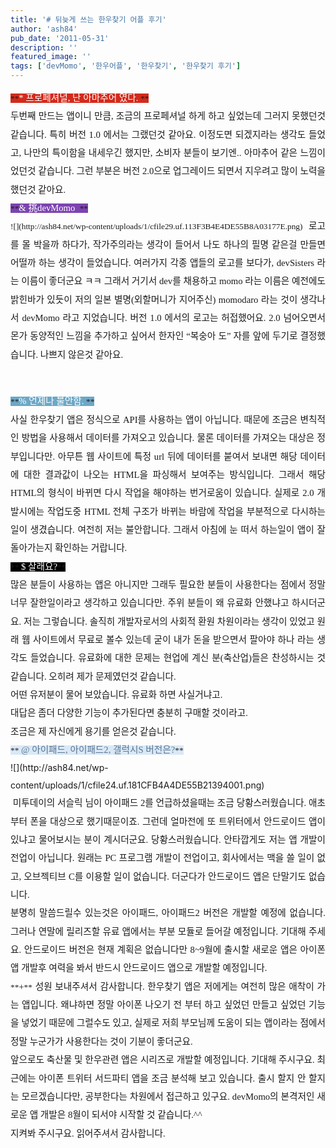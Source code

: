 ```yaml
---
title: '# 뒤늦게 쓰는 한우찾기 어플 후기'
author: 'ash84'
pub_date: '2011-05-31'
description: ''
featured_image: ''
tags: ['devMomo', '한우어플', '한우찾기', '한우찾기 후기']
---
```



<div style="background-color: transparent; text-align: justify; line-height: 2; ">  
<span style="font-size: 11pt; ">  
</span></div><span style="font-size: 11pt; ">  
</span>

<div style="text-align: justify; line-height: 2; "><span style="font-size: 11pt; ">  
</span><span style="font-size: 10pt; "><span style="font-family: Dotum; background-color: rgb(212, 42, 27);">**<font color="#ffffff"><span style="font-size: 11pt; ">* 프로페셔널, 난 아마추어 였다. </span></font>**</span></span></div><span style="font-size: 11pt; ">  
</span>

<div style="background-color: transparent; text-align: justify; line-height: 2; "><span style="font-size: 11pt; ">  
</span><span style="font-size: 10pt; "><span style="font-family: Dotum; font-size: 11pt; ">두번째 만드는 앱이니 만큼, 조금의 프로페셔널 하게 하고 싶었는데 그러지 못했던것 같습니다. 특히 버전 1.0 에서는 그랬던것 같아요. 이정도면 되겠지라는 생각도 들었고, 나만의 특이함을 내세우긴 했지만, 소비자 분들이 보기엔.. 아마추어 같은 느낌이었던것 같습니다. 그런 부분은 버전 2.0으로 업그레이드 되면서 지우려고 많이 노력을 했던것 같아요. </span></span></div><span style="font-size: 11pt; ">  
</span>

<div style="background-color: transparent; text-align: justify; line-height: 2; "><span style="font-size: 11pt; ">  
</span>  
<span style="font-size: 11pt; ">  
</span></div><span style="font-size: 11pt; ">  
</span>

<div style="text-align: justify; line-height: 2; "><span style="font-size: 11pt; ">  
</span><span style="font-size: 10pt; "><span style="font-family: Dotum; background-color: rgb(124, 67, 177);">**<font color="#ffffff"><span style="font-size: 11pt; ">& 挑devMomo  </span></font>**</span></span></div><span style="font-size: 11pt; ">  
</span>

<div style="background-color: transparent; text-align: justify; line-height: 2; "><span style="font-size: 11pt; ">  
</span><span style="font-size: 10pt; "><span style="font-family: Dotum; ">  
<span style="font-size: 11pt; ">  
</span>![](http://ash84.net/wp-content/uploads/1/cfile29.uf.113F3B4E4DE55B8A03177E.png)

<span style="font-size: 11pt; ">  
</span>  
<span style="font-size: 11pt; ">로고를 몰 박을까 하다가, 작가주의라는 생각이 들어서 나도 하나의 필명 같은걸 만들면 어떨까 하는 생각이 들었습니다. 여러가지 각종 앱들의 로고를 보다가, devSisters 라는 이름이 좋더군요 ㅋㅋ 그래서 거기서 dev를 채용하고 momo 라는 이름은 예전에도 밝힌바가 있듯이 저의 일본 별명(외할머니가 지어주신) momodaro 라는 것이 생각나서 devMomo 라고 지었습니다. 버전 1.0 에서의 로고는 허접했어요. 2.0 넘어오면서 몬가 동양적인 느낌을 추가하고 싶어서 한자인 “복숭아 도” 자를 앞에 두기로 결정했습니다. 나쁘지 않은것 같아요. </span>

</span></span></div><span style="font-size: 11pt; ">  
</span>

<div style="background-color: transparent; text-align: justify; line-height: 2; "><span style="font-size: 11pt; ">  
</span>  
<span style="font-size: 11pt; ">  
</span></div><span style="font-size: 11pt; ">  
</span>

<div style="background-color: transparent; text-align: justify; line-height: 2; "><span style="font-size: 11pt; ">  
</span>  
<span style="font-size: 11pt; ">  
</span></div><span style="font-size: 11pt; ">  
</span>

<div style="text-align: justify; line-height: 2; "><span style="font-size: 11pt; ">  
</span><span style="font-size: 10pt; "><span style="font-family: Dotum; background-color: rgb(108, 168, 199);">**<font color="#ffffff"><span style="font-size: 11pt; ">% 언제나 불안함. </span></font>**</span></span></div><span style="font-size: 11pt; ">  
</span>

<div style="background-color: transparent; text-align: justify; line-height: 2; "><span style="font-size: 11pt; ">  
</span><span style="font-size: 10pt; "><span style="font-family: Dotum; "><span style="font-size: 11pt; ">사실 한우찾기 앱은 정식으로 API를 사용하는 앱이 아닙니다. 때문에 조금은 변칙적인 방법을 사용해서 데이터를 가져오고 있습니다. 물론 데이터를 가져오는 대상은 정부입니다만. 아무튼 웹 사이트에 특정 url 뒤에 데이터를 붙여서 보내면 해당 데이터에 대한 결과값이 나오는 HTML을 파싱해서 보여주는 방식입니다. 그래서 해당 HTML의 형식이 바뀌면 다시 작업을 해야하는 번거로움이 있습니다. 실제로 2.0 개발시에는 작업도중 HTML 전체 구조가 바뀌는 바람에 작업을 부분적으로 다시하는 일이 생겼습니다. 여전히 저는 불안합니다. 그래서 아침에 눈 떠서 하는일이 앱이 잘 돌아가는지 확인하는 거랍니다. </span>  
<span style="font-size: 11pt; ">  
  </span></span></span></div><span style="font-size: 11pt; ">  
</span>

<div style="background-color: transparent; text-align: justify; line-height: 2; "><span style="font-size: 11pt; ">  
</span>  
<span style="font-size: 11pt; ">  
</span></div><span style="font-size: 11pt; ">  
</span>

<div style="text-align: justify; line-height: 2; "><span style="font-size: 11pt; ">  
</span><span style="font-size: 10pt; "><span style="font-family: Dotum; background-color: rgb(0, 0, 0);">**<font color="#ffffff"><span style="font-size: 11pt; "> $ 살래요?</span></font>**</span></span></div><span style="font-size: 11pt; ">  
</span>

<div style="background-color: transparent; text-align: justify; line-height: 2; "><span style="font-size: 11pt; ">  
</span><span style="font-size: 10pt; "><span style="font-family: Dotum; font-size: 11pt; ">많은 분들이 사용하는 앱은 아니지만 그래두 필요한 분들이 사용한다는 점에서 정말 너무 잘한일이라고 생각하고 있습니다만. 주위 분들이 왜 유료화 안했냐고 하시더군요. 저는 그렇습니다. 솔직히 개발자로서의 사회적 환원 차원이라는 생각이 있었고 원래 웹 사이트에서 무료로 볼수 있는데 굳이 내가 돈을 받으면서 팔아야 하나 라는 생각도 들었습니다. 유료화에 대한 문제는 현업에 계신 분(축산업)들은 찬성하시는 것 같습니다. 오히려 제가 문제였던것 같습니다. </span></span></div><span style="font-size: 11pt; ">  
</span>

<div style="background-color: transparent; text-align: justify; line-height: 2; "><span style="font-size: 11pt; ">  
</span>  
<span style="font-size: 11pt; ">  
</span></div><span style="font-size: 11pt; ">  
</span>

<div style="background-color: transparent; text-align: justify; line-height: 2; "><span style="font-size: 11pt; ">  
</span><span style="font-size: 10pt; "><span style="font-family: Dotum; font-size: 11pt; ">어떤 유저분이 물어 보았습니다. 유료화 하면 사실거냐고. </span></span></div><span style="font-size: 11pt; ">  
</span>

<div style="background-color: transparent; text-align: justify; line-height: 2; "><span style="font-size: 11pt; ">  
</span><span style="font-size: 10pt; "><span style="font-family: Dotum; font-size: 11pt; ">대답은 좀더 다양한 기능이 추가된다면 충분히 구매할 것이라고. </span></span></div><span style="font-size: 11pt; ">  
</span>

<div style="background-color: transparent; text-align: justify; line-height: 2; "><span style="font-size: 11pt; ">  
</span>  
<span style="font-size: 11pt; ">  
</span></div><span style="font-size: 11pt; ">  
</span>

<div style="background-color: transparent; text-align: justify; line-height: 2; "><span style="font-size: 11pt; ">  
</span><span style="font-size: 10pt; "><span style="font-family: Dotum; font-size: 11pt; ">조금은 제 자신에게 용기를 얻은것 같습니다. </span></span></div><span style="font-size: 11pt; ">  
</span>

<div style="background-color: transparent; text-align: justify; line-height: 2; "><span style="font-size: 11pt; ">  
</span>  
<span style="font-size: 11pt; ">  
</span></div><span style="font-size: 11pt; ">  
</span>

<div style="text-align: justify; line-height: 2; "><span style="font-size: 11pt; ">  
</span><span style="font-size: 10pt; "><span style="font-family: Dotum; background-color: rgb(218, 232, 246);">**<font color="#587693"><span style="font-size: 11pt; "> @ 아이패드, 아이패드2, 갤럭시S 버전은?</span></font>**</span></span></div><span style="font-size: 11pt; ">  
</span>

<div style="background-color: transparent; text-align: justify; line-height: 2; "><span style="font-size: 11pt; ">  
</span>![](http://ash84.net/wp-content/uploads/1/cfile24.uf.181CFB4A4DE55B21394001.png)

<span style="font-size: 11pt; ">  
</span>

<span style="font-size: 11pt; ">  
</span>

</div><span style="font-size: 11pt; ">  
</span>

<div style="background-color: transparent; text-align: justify; line-height: 2; "><span style="font-size: 11pt; ">  
</span><span style="font-size: 10pt; "><span style="font-family: Dotum; font-size: 11pt; "> 미투데이의 서슬릭 님이 아이패드 2를 언급하셨을때는 조금 당황스러웠습니다. 애초부터 폰을 대상으로 했기때문이죠. 그런데 얼마전에 또 트위터에서 안드로이드 앱이 있냐고 물어보시는 분이 계시더군요. 당황스러웠습니다. 안타깝게도 저는 앱 개발이 전업이 아닙니다. 원래는 PC 프로그램 개발이 전업이고, 회사에서는 맥을 쓸 일이 없고, 오브젝티브 C를 이용할 일이 없습니다. 더군다가 안드로이드 앱은 단말기도 없습니다. </span></span></div><span style="font-size: 11pt; ">  
</span>

<div style="background-color: transparent; text-align: justify; line-height: 2; "><span style="font-size: 11pt; ">  
</span>  
<span style="font-size: 11pt; ">  
</span></div><span style="font-size: 11pt; ">  
</span>

<div style="background-color: transparent; text-align: justify; line-height: 2; "><span style="font-size: 11pt; ">  
</span><span style="font-size: 10pt; "><span style="font-family: Dotum; font-size: 11pt; ">분명히 말씀드릴수 있는것은 아이패드, 아이패드2 버전은 개발할 예정에 없습니다. 그러나 연말에 릴리즈할 유료 앱에서는 부분 모듈로 들어갈 예정입니다. 기대해 주세요. 안드로이드 버전은 현재 계획은 없습니다만 8~9월에 출시할 새로운 앱은 아이폰 앱 개발후 여력을 봐서 반드시 안드로이드 앱으로 개발할 예정입니다. </span></span></div><span style="font-size: 11pt; ">  
</span>

<div style="background-color: transparent; text-align: justify; line-height: 2; "><span style="font-size: 11pt; ">  
</span>  
<span style="font-size: 11pt; ">  
</span></div><span style="font-size: 11pt; ">  
</span>

<div style="background-color: transparent; text-align: justify; line-height: 2; "><span style="font-size: 11pt; ">  
</span><span style="font-size: 10pt; "><span style="font-family: Dotum; ">**<span style="font-size: 11pt; ">+</span>**<span style="font-size: 11pt; "> 성원 보내주셔서 감사합니다. 한우찾기 앱은 저에게는 여전히 많은 애착이 가는 앱입니다. 왜냐하면 정말 아이폰 나오기 전 부터 하고 싶었던 만들고 싶었던 기능을 넣었기 때문에 그럴수도 있고, 실제로 저희 부모님께 도움이 되는 앱이라는 점에서 정말 누군가가 사용한다는 것이 기분이 좋더군요.</span></span></span></div><span style="font-size: 11pt; ">  
</span>

<div style="background-color: transparent; text-align: justify; line-height: 2; "><span style="font-size: 11pt; ">  
</span>  
<span style="font-size: 11pt; ">  
</span></div><span style="font-size: 11pt; ">  
</span>

<div style="background-color: transparent; text-align: justify; line-height: 2; "><span style="font-size: 11pt; ">  
</span><span style="font-size: 10pt; "><span style="font-family: Dotum; font-size: 11pt; ">앞으로도 축산물 및 한우관련 앱은 시리즈로 개발할 예정입니다. 기대해 주시구요. 최근에는 아이폰 트위터 서드파티 앱을 조금 분석해 보고 있습니다. 출시 할지 안 할지는 모르겠습니다만, 공부한다는 차원에서 접근하고 있구요. devMomo의 본격저인 새로운 앱 개발은 8월이 되서야 시작할 것 같습니다.^^ </span></span></div><span style="font-size: 11pt; ">  
</span>

<div style="background-color: transparent; text-align: justify; line-height: 2; "><span style="font-size: 11pt; ">  
</span>  
<span style="font-size: 11pt; ">  
</span></div><span style="font-size: 11pt; ">  
</span>

<div style="background-color: transparent; text-align: justify; line-height: 2; "><span style="font-size: 11pt; ">  
</span><span style="font-size: 10pt; "><span style="font-family: Dotum; font-size: 11pt; ">지켜봐 주시구요. 읽어주셔서 감사합니다.  </span></span></div>

